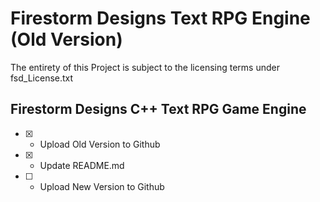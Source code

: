 # Firestorm Designs Text RPG Engine (Old Version)
The entirety of this Project is subject to the licensing terms under fsd_License.txt
## Firestorm Designs C++ Text RPG Game Engine
- [x] - Upload Old Version to Github
- [x] - Update README.md
- [ ] - Upload New Version to Github

